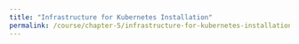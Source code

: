 ```yaml
---
title: "Infrastructure for Kubernetes Installation"
permalink: /course/chapter-5/infrastructure-for-kubernetes-installation
---
```

